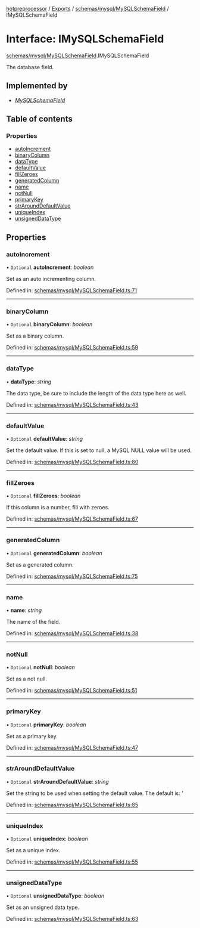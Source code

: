 [hotpreprocessor](../README.md) / [Exports](../modules.md) / [schemas/mysql/MySQLSchemaField](../modules/schemas_mysql_mysqlschemafield.md) / IMySQLSchemaField

# Interface: IMySQLSchemaField

[schemas/mysql/MySQLSchemaField](../modules/schemas_mysql_mysqlschemafield.md).IMySQLSchemaField

The database field.

## Implemented by

* [*MySQLSchemaField*](../classes/schemas_mysql_mysqlschemafield.mysqlschemafield.md)

## Table of contents

### Properties

- [autoIncrement](schemas_mysql_mysqlschemafield.imysqlschemafield.md#autoincrement)
- [binaryColumn](schemas_mysql_mysqlschemafield.imysqlschemafield.md#binarycolumn)
- [dataType](schemas_mysql_mysqlschemafield.imysqlschemafield.md#datatype)
- [defaultValue](schemas_mysql_mysqlschemafield.imysqlschemafield.md#defaultvalue)
- [fillZeroes](schemas_mysql_mysqlschemafield.imysqlschemafield.md#fillzeroes)
- [generatedColumn](schemas_mysql_mysqlschemafield.imysqlschemafield.md#generatedcolumn)
- [name](schemas_mysql_mysqlschemafield.imysqlschemafield.md#name)
- [notNull](schemas_mysql_mysqlschemafield.imysqlschemafield.md#notnull)
- [primaryKey](schemas_mysql_mysqlschemafield.imysqlschemafield.md#primarykey)
- [strAroundDefaultValue](schemas_mysql_mysqlschemafield.imysqlschemafield.md#strarounddefaultvalue)
- [uniqueIndex](schemas_mysql_mysqlschemafield.imysqlschemafield.md#uniqueindex)
- [unsignedDataType](schemas_mysql_mysqlschemafield.imysqlschemafield.md#unsigneddatatype)

## Properties

### autoIncrement

• `Optional` **autoIncrement**: *boolean*

Set as an auto incrementing column.

Defined in: [schemas/mysql/MySQLSchemaField.ts:71](https://github.com/OurFreeLight/HotPreprocessor/blob/ff92735/src/schemas/mysql/MySQLSchemaField.ts#L71)

___

### binaryColumn

• `Optional` **binaryColumn**: *boolean*

Set as a binary column.

Defined in: [schemas/mysql/MySQLSchemaField.ts:59](https://github.com/OurFreeLight/HotPreprocessor/blob/ff92735/src/schemas/mysql/MySQLSchemaField.ts#L59)

___

### dataType

• **dataType**: *string*

The data type, be sure to include the length of the
data type here as well.

Defined in: [schemas/mysql/MySQLSchemaField.ts:43](https://github.com/OurFreeLight/HotPreprocessor/blob/ff92735/src/schemas/mysql/MySQLSchemaField.ts#L43)

___

### defaultValue

• `Optional` **defaultValue**: *string*

Set the default value. If this is set to null, a
MySQL NULL value will be used.

Defined in: [schemas/mysql/MySQLSchemaField.ts:80](https://github.com/OurFreeLight/HotPreprocessor/blob/ff92735/src/schemas/mysql/MySQLSchemaField.ts#L80)

___

### fillZeroes

• `Optional` **fillZeroes**: *boolean*

If this column is a number, fill with zeroes.

Defined in: [schemas/mysql/MySQLSchemaField.ts:67](https://github.com/OurFreeLight/HotPreprocessor/blob/ff92735/src/schemas/mysql/MySQLSchemaField.ts#L67)

___

### generatedColumn

• `Optional` **generatedColumn**: *boolean*

Set as a generated column.

Defined in: [schemas/mysql/MySQLSchemaField.ts:75](https://github.com/OurFreeLight/HotPreprocessor/blob/ff92735/src/schemas/mysql/MySQLSchemaField.ts#L75)

___

### name

• **name**: *string*

The name of the field.

Defined in: [schemas/mysql/MySQLSchemaField.ts:38](https://github.com/OurFreeLight/HotPreprocessor/blob/ff92735/src/schemas/mysql/MySQLSchemaField.ts#L38)

___

### notNull

• `Optional` **notNull**: *boolean*

Set as a not null.

Defined in: [schemas/mysql/MySQLSchemaField.ts:51](https://github.com/OurFreeLight/HotPreprocessor/blob/ff92735/src/schemas/mysql/MySQLSchemaField.ts#L51)

___

### primaryKey

• `Optional` **primaryKey**: *boolean*

Set as a primary key.

Defined in: [schemas/mysql/MySQLSchemaField.ts:47](https://github.com/OurFreeLight/HotPreprocessor/blob/ff92735/src/schemas/mysql/MySQLSchemaField.ts#L47)

___

### strAroundDefaultValue

• `Optional` **strAroundDefaultValue**: *string*

Set the string to be used when setting the default
value. The default is: '

Defined in: [schemas/mysql/MySQLSchemaField.ts:85](https://github.com/OurFreeLight/HotPreprocessor/blob/ff92735/src/schemas/mysql/MySQLSchemaField.ts#L85)

___

### uniqueIndex

• `Optional` **uniqueIndex**: *boolean*

Set as a unique index.

Defined in: [schemas/mysql/MySQLSchemaField.ts:55](https://github.com/OurFreeLight/HotPreprocessor/blob/ff92735/src/schemas/mysql/MySQLSchemaField.ts#L55)

___

### unsignedDataType

• `Optional` **unsignedDataType**: *boolean*

Set as an unsigned data type.

Defined in: [schemas/mysql/MySQLSchemaField.ts:63](https://github.com/OurFreeLight/HotPreprocessor/blob/ff92735/src/schemas/mysql/MySQLSchemaField.ts#L63)
